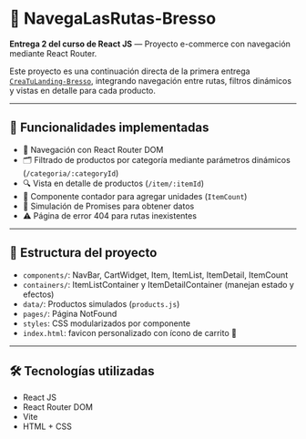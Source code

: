 # 🛒 NavegaLasRutas-Bresso

**Entrega 2 del curso de React JS** — Proyecto e-commerce con navegación mediante React Router.

Este proyecto es una continuación directa de la primera entrega [`CreaTuLanding-Bresso`](https://github.com/sanbresso/CreaTuLanding-Bresso), integrando navegación entre rutas, filtros dinámicos y vistas en detalle para cada producto.

---

## 🚀 Funcionalidades implementadas

- 🧭 Navegación con React Router DOM
- 🗂️ Filtrado de productos por categoría mediante parámetros dinámicos (`/categoria/:categoryId`)
- 🔍 Vista en detalle de productos (`/item/:itemId`)
- 🧮 Componente contador para agregar unidades (`ItemCount`)
- 🔁 Simulación de Promises para obtener datos
- ⚠️ Página de error 404 para rutas inexistentes

---

## 📁 Estructura del proyecto

- `components/`: NavBar, CartWidget, Item, ItemList, ItemDetail, ItemCount
- `containers/`: ItemListContainer y ItemDetailContainer (manejan estado y efectos)
- `data/`: Productos simulados (`products.js`)
- `pages/`: Página NotFound
- `styles`: CSS modularizados por componente
- `index.html`: favicon personalizado con ícono de carrito 🛒

---

## 🛠️ Tecnologías utilizadas

- React JS
- React Router DOM
- Vite
- HTML + CSS